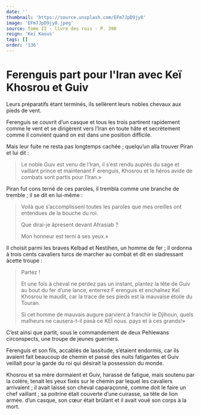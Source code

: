 ```yaml
---
date: ''
thumbnail: 'https://source.unsplash.com/EFm7JpD9jy8'
image: 'EFm7JpD9jy8.jpeg'
source: tome II - livre des rois - P. 398
reign: 'Keï Kaous'
tags: []
order: '136'
---
```


# Ferenguis part pour l'Iran avec Keï Khosrou et Guiv

Leurs préparatifs étant terminés, ils sellèrent leurs nobles chevaux aux pieds de vent.

Ferenguis se couvrit d’un casque et tous les trois partirent rapidement comme le vent et se dirigèrent vers l’Iran en toute hâte et secrètement comme il convient quand on est dans une position difficile.

Mais leur fuite ne resta pas longtemps cachée ; quelqu’un alla trouver Piran et lui dit :

> Le noble Guiv est venu de l’Iran, il s’est rendu auprès du sage et vaillant prince et maintenant F erenguis, Khosrou et le héros avide de combats sont partis pour l’Iran.»

Piran fut cons terné de ces paroles, il trembla comme une branche de tremble ; il se dit en lui-même :

> Voilà que s’accomplissenl toutes les paroles que mes oreilles ont entendues de la bouche du roi.
>
> Que dirai-je âpresent devant Afrasiab ?
>
> Mon honneur est terni à ses yeux.»

Il choisit parmi les braves Kelbad et Nestihen, un homme de fer ; il ordonna à trois cents cavaliers turcs de marcher au combat et dit en sladressant àcette troupe :

> Partez !
>
> Et une fois à cheval ne perdez pas un instant, plantez la tête de Guiv au bout du fer d’une lance, enterrez F erenguis et enchaînez Keî Khosrou le maudit, car la trace de ses pieds est la mauvaise étoile du Touran.
>
> Si cet homme de mauvais augure parvient à franchir le Djihoun, quels malheurs ne causera-t-il pasà ce KEÏ nous. pays et à ces grands!»

C’est ainsi que partit, sous le commandement de deux Pehlewans circonspects, une troupe de jeunes guerriers.

Ferenguis et son fils, accablés de lassitude, s’étaient endormis, car ils avaient fait beaucoup de chemin et passé des nuits fatigantes et Guiv veillait pour la garde du roi qui désirait la possession du monde.

Khosrou et sa mère dormaient et Guiv, harassé de fatigue, mais soutenu par la colère, tenait les yeux fixés sur le chemin par lequel les cavaliers arrivaient ; il avait laissé son cheval caparaçonné, comme doit le faire un chef vaillant ; sa poitrine était couverte d’une cuirasse, sa tête de lion armée. d’un casque, son cœur était brûlant et il avait voué son corps à la mort.

